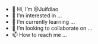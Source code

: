 - 👋 Hi, I’m @Juifdiao
- 👀 I’m interested in ...
- 🌱 I’m currently learning ...
- 💞️ I’m looking to collaborate on ...
- 📫 How to reach me ...

<!---
Juifdiao/Juifdiao is a ✨ special ✨ repository because its `README.md` (this file) appears on your GitHub profile.
You can click the Preview link to take a look at your changes.
--->

